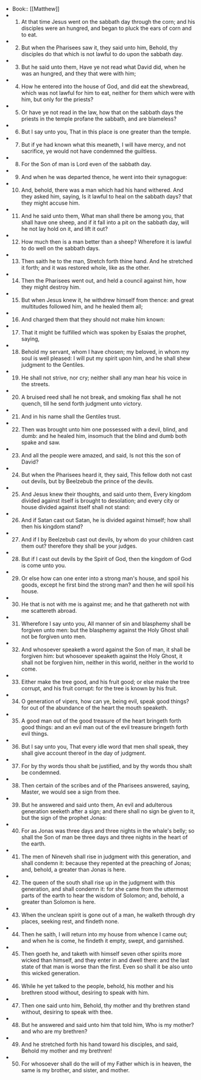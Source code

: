 - Book:: [[Matthew]]
- 1. At that time Jesus went on the sabbath day through the corn; and his disciples were an hungred, and began to pluck the ears of corn and to eat.
- 2. But when the Pharisees saw it, they said unto him, Behold, thy disciples do that which is not lawful to do upon the sabbath day.
- 3. But he said unto them, Have ye not read what David did, when he was an hungred, and they that were with him;
- 4. How he entered into the house of God, and did eat the shewbread, which was not lawful for him to eat, neither for them which were with him, but only for the priests?
- 5. Or have ye not read in the law, how that on the sabbath days the priests in the temple profane the sabbath, and are blameless?
- 6. But I say unto you, That in this place is one greater than the temple.
- 7. But if ye had known what this meaneth, I will have mercy, and not sacrifice, ye would not have condemned the guiltless.
- 8. For the Son of man is Lord even of the sabbath day.
- 9. And when he was departed thence, he went into their synagogue:
- 10. And, behold, there was a man which had his hand withered. And they asked him, saying, Is it lawful to heal on the sabbath days? that they might accuse him.
- 11. And he said unto them, What man shall there be among you, that shall have one sheep, and if it fall into a pit on the sabbath day, will he not lay hold on it, and lift it out?
- 12. How much then is a man better than a sheep? Wherefore it is lawful to do well on the sabbath days.
- 13. Then saith he to the man, Stretch forth thine hand. And he stretched it forth; and it was restored whole, like as the other.
- 14. Then the Pharisees went out, and held a council against him, how they might destroy him.
- 15. But when Jesus knew it, he withdrew himself from thence: and great multitudes followed him, and he healed them all;
- 16. And charged them that they should not make him known:
- 17. That it might be fulfilled which was spoken by Esaias the prophet, saying,
- 18. Behold my servant, whom I have chosen; my beloved, in whom my soul is well pleased: I will put my spirit upon him, and he shall shew judgment to the Gentiles.
- 19. He shall not strive, nor cry; neither shall any man hear his voice in the streets.
- 20. A bruised reed shall he not break, and smoking flax shall he not quench, till he send forth judgment unto victory.
- 21. And in his name shall the Gentiles trust.
- 22. Then was brought unto him one possessed with a devil, blind, and dumb: and he healed him, insomuch that the blind and dumb both spake and saw.
- 23. And all the people were amazed, and said, Is not this the son of David?
- 24. But when the Pharisees heard it, they said, This fellow doth not cast out devils, but by Beelzebub the prince of the devils.
- 25. And Jesus knew their thoughts, and said unto them, Every kingdom divided against itself is brought to desolation; and every city or house divided against itself shall not stand:
- 26. And if Satan cast out Satan, he is divided against himself; how shall then his kingdom stand?
- 27. And if I by Beelzebub cast out devils, by whom do your children cast them out? therefore they shall be your judges.
- 28. But if I cast out devils by the Spirit of God, then the kingdom of God is come unto you.
- 29. Or else how can one enter into a strong man's house, and spoil his goods, except he first bind the strong man? and then he will spoil his house.
- 30. He that is not with me is against me; and he that gathereth not with me scattereth abroad.
- 31. Wherefore I say unto you, All manner of sin and blasphemy shall be forgiven unto men: but the blasphemy against the Holy Ghost shall not be forgiven unto men.
- 32. And whosoever speaketh a word against the Son of man, it shall be forgiven him: but whosoever speaketh against the Holy Ghost, it shall not be forgiven him, neither in this world, neither in the world to come.
- 33. Either make the tree good, and his fruit good; or else make the tree corrupt, and his fruit corrupt: for the tree is known by his fruit.
- 34. O generation of vipers, how can ye, being evil, speak good things? for out of the abundance of the heart the mouth speaketh.
- 35. A good man out of the good treasure of the heart bringeth forth good things: and an evil man out of the evil treasure bringeth forth evil things.
- 36. But I say unto you, That every idle word that men shall speak, they shall give account thereof in the day of judgment.
- 37. For by thy words thou shalt be justified, and by thy words thou shalt be condemned.
- 38. Then certain of the scribes and of the Pharisees answered, saying, Master, we would see a sign from thee.
- 39. But he answered and said unto them, An evil and adulterous generation seeketh after a sign; and there shall no sign be given to it, but the sign of the prophet Jonas:
- 40. For as Jonas was three days and three nights in the whale's belly; so shall the Son of man be three days and three nights in the heart of the earth.
- 41. The men of Nineveh shall rise in judgment with this generation, and shall condemn it: because they repented at the preaching of Jonas; and, behold, a greater than Jonas is here.
- 42. The queen of the south shall rise up in the judgment with this generation, and shall condemn it: for she came from the uttermost parts of the earth to hear the wisdom of Solomon; and, behold, a greater than Solomon is here.
- 43. When the unclean spirit is gone out of a man, he walketh through dry places, seeking rest, and findeth none.
- 44. Then he saith, I will return into my house from whence I came out; and when he is come, he findeth it empty, swept, and garnished.
- 45. Then goeth he, and taketh with himself seven other spirits more wicked than himself, and they enter in and dwell there: and the last state of that man is worse than the first. Even so shall it be also unto this wicked generation.
- 46. While he yet talked to the people, behold, his mother and his brethren stood without, desiring to speak with him.
- 47. Then one said unto him, Behold, thy mother and thy brethren stand without, desiring to speak with thee.
- 48. But he answered and said unto him that told him, Who is my mother? and who are my brethren?
- 49. And he stretched forth his hand toward his disciples, and said, Behold my mother and my brethren!
- 50. For whosoever shall do the will of my Father which is in heaven, the same is my brother, and sister, and mother.
